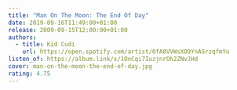 ```yaml
---
title: "Man On The Moon: The End Of Day"
date: 2019-09-16T11:49:00+01:00
release: 2009-09-15T12:00:00+01:00
authors:
  - title: Kid Cudi
    url: https://open.spotify.com/artist/0fA0VVWsXO9YnASrzqfmYu
listen_of: https://album.link/s/1OnCqi7IuzjnrOh2ZNvJHd
cover: man-on-the-moon-the-end-of-day.jpg
rating: 4.75
---
```

